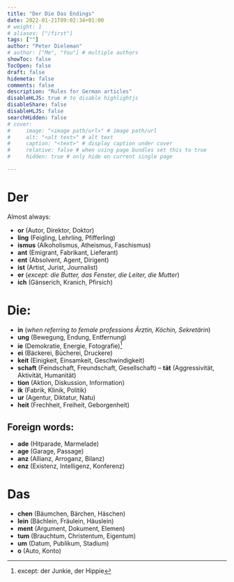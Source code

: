 ```yaml
---
title: "Der Die Das Endings"
date: 2022-01-21T09:02:34+01:00
# weight: 1
# aliases: ["/first"]
tags: [""]
author: "Peter Dieleman"
# author: ["Me", "You"] # multiple authors
showToc: false
TocOpen: false
draft: false
hidemeta: false
comments: false
description: "Rules for German articles"
disableHLJS: true # to disable highlightjs
disableShare: false
disableHLJS: false
searchHidden: false
# cover:
#     image: "<image path/url>" # image path/url
#     alt: "<alt text>" # alt text
#     caption: "<text>" # display caption under cover
#     relative: false # when using page bundles set this to true
#     hidden: true # only hide on current single page

---
```


# Der

Almost always:

- **or** (Autor, Direktor, Doktor)
- **ling** (Feigling, Lehrling, Pfifferling)
- **ismus** (Alkoholismus, Atheismus, Faschismus)
- **ant** (Emigrant, Fabrikant, Lieferant)
- **ent** (Absolvent, Agent, Dirigent)
- **ist** (Artist, Jurist, Journalist)
- **er** (_except: die Butter, das Fenster, die Leiter, die Mutter_)
- **ich** (Gänserich, Kranich, Pfirsich)

# Die:

- **in** (_when referring to female professions Ärztin, Köchin, Sekretärin_)
- **ung** (Bewegung, Endung, Entfernung)
- **ie** (Demokratie, Energie, Fotografie)[^1]
- **ei** (Bäckerei, Bücherei, Druckere)
- **keit** (Einigkeit, Einsamkeit, Geschwindigkeit)
- **schaft** (Feindschaft, Freundschaft, Gesellschaft)
– **tät** (Aggressivität, Aktivität, Humanität)
- **tion** (Aktion, Diskussion, Information)
- **ik** (Fabrik, Klinik, Politik)
- **ur** (Agentur, Diktatur, Natu)
- **heit** (Frechheit, Freiheit, Geborgenheit)

## Foreign words:

- **ade** (Hitparade, Marmelade)
- **age** (Garage, Passage)
- **anz** (Allianz, Arroganz, Bilanz)
- **enz** (Existenz, Intelligenz, Konferenz)

# Das

- **chen** (Bäumchen, Bärchen, Häschen)
- **lein** (Bächlein, Fräulein, Häuslein)
- **ment** (Argument, Dokument, Elemen)
- **tum** (Brauchtum, Christentum, Eigentum)
- **um** (Datum, Publikum, Stadium)
- **o** (Auto, Konto)

[^1]: except: der Junkie, der Hippie
[^2]: [mein-deutschbuch.de](https://mein-deutschbuch.de/files/grammatik/nomen/artikel.pdf)
[^3]: [passion4teq](http://www.passion4teq.com/articles/der-die-das-genus-regeln/)
[^4]: Except: _die Avocado, der Euro_ 
